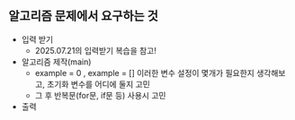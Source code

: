## 알고리즘 문제에서 요구하는 것
- 입력 받기
    - 2025.07.21의 입력받기 복습을 참고!
- 알고리즘 제작(main)
    - example = 0 , example = [] 
    이러한 변수 설정이 몇개가 필요한지 생각해보고, 초기화 변수를 어디에 둘지 고민
    - 그 후 반복문(for문, if문 등) 사용시 고민
- 출력 